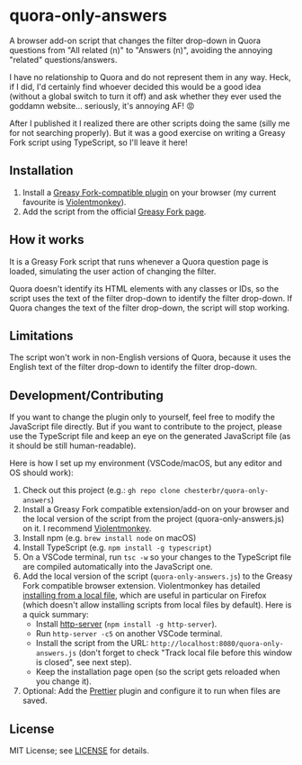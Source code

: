# quora-only-answers
A browser add-on script that changes the filter drop-down in Quora questions from "All related (n)" to "Answers (n)", avoiding the annoying "related" questions/answers.

I have no relationship to Quora and do not represent them in any way. Heck, if I did, I'd certainly find whoever decided this would be a good idea (without a global switch to turn it off) and ask whether they ever used the goddamn website... seriously, it's annoying AF! 😡

After I published it I realized there are other scripts doing the same (silly me for not searching properly). But it was a good exercise on writing a Greasy Fork script using TypeScript, so I'll leave it here!

## Installation

1) Install a [Greasy Fork-compatible plugin](https://greasyfork.org/en) on your browser (my current favourite is [Violentmonkey](https://violentmonkey.github.io/)).
2) Add the script from the official [Greasy Fork page](https://greasyfork.org/en/scripts/456419-quora-only-answers).

## How it works

It is a Greasy Fork script that runs whenever a Quora question page is loaded, simulating the user action of changing the filter.

Quora doesn't identify its HTML elements with any classes or IDs, so the script uses the text of the filter drop-down to identify the filter drop-down. If Quora changes the text of the filter drop-down, the script will stop working.

## Limitations

The script won't work in non-English versions of Quora, because it uses the English text of the filter drop-down to identify the filter drop-down.

## Development/Contributing

If you want to change the plugin only to yourself, feel free to modify the JavaScript file directly. But if you want to contribute to the project, please use the TypeScript file and keep an eye on the generated JavaScript file (as it should be still human-readable).

Here is how I set up my environment (VSCode/macOS, but any editor and OS should work):

1) Check out this project (e.g.: `gh repo clone chesterbr/quora-only-answers`)
2) Install a Greasy Fork compatible extension/add-on on your browser and the local version of the script from the project (quora-only-answers.js) on it. I recommend [Violentmonkey](https://violentmonkey.github.io/).
3) Install npm (e.g. `brew install node` on macOS)
4) Install TypeScript (e.g. `npm install -g typescript`)
5) On a VSCode terminal, run `tsc -w` so your changes to the TypeScript file are compiled automatically into the JavaScript one.
6) Add the local version of the script (`quora-only-answers.js`) to the Greasy Fork compatible browser extension. Violentmonkey has detailed [installing from a local file](https://violentmonkey.github.io/posts/how-to-edit-scripts-with-your-favorite-editor/#install-a-local-script), which are useful in particular on Firefox (which doesn't allow installing scripts from local files by default). Here is a quick summary:
   - Install [http-server](https://github.com/indexzero/http-server#readme) (`npm install -g http-server`).
   - Run `http-server -c5` on another VSCode terminal.
   - Install the script from the URL: `http://localhost:8080/quora-only-answers.js` (don't forget to check "Track local file before this window is closed", see next step).
   - Keep the installation page open (so the script gets reloaded when you change it).
7) Optional: Add the [Prettier](https://marketplace.visualstudio.com/items?itemName=esbenp.prettier-vscode) plugin and configure it to run when files are saved.

## License

MIT License; see [LICENSE](LICENSE) for details.
